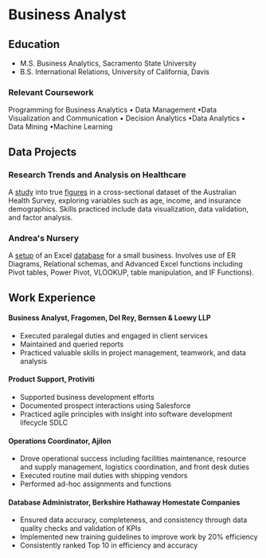 # Business Analyst 


## Education
- M.S. Business Analytics, Sacramento State University  
- B.S. International Relations, University of California, Davis

### Relevant Coursework
Programming for Business Analytics • Data Management
•Data Visualization and Communication • Decision Analytics
•Data Analytics • Data Mining •Machine Learning

## Data Projects 
### Research Trends and Analysis on Healthcare  
A [study](https://docs.google.com/presentation/d/1dPbxlTxp6g1vLaNpuEEbJcxVbgaGg9kmRwBQroV87qk/edit#slide=id.p1) into true [figures](https://github.com/bpa412/bpa412.github.io/blob/main/DoctorVisits.csv) in a cross-sectional dataset of the Australian Health Survey, exploring variables such as age, income, and insurance demographics. Skills practiced include data visualization, data validation, and factor analysis. 

### Andrea's Nursery 
A [setup](https://docs.google.com/presentation/d/1O3dpIUbSWef_CgkOK5gD5a6_RPR8HWg90qo0ZSxBCxU/edit) of an Excel [database](https://github.com/bpa412/bpa412.github.io/blob/main/AndreasNursery.xlsx) for a small business. Involves use of ER Diagrams, Relational schemas, and Advanced Excel functions including Pivot tables, Power Pivot, VLOOKUP, table manipulation, and IF Functions). 

## Work Experience 
#### Business Analyst, Fragomen, Del Rey, Bernsen & Loewy LLP 
- Executed paralegal duties and engaged in client services
- Maintained and queried reports 
- Practiced valuable skills in project management, teamwork, and data analysis

#### Product Support, Protiviti  
- Supported business development efforts
- Documented prospect interactions using Salesforce
- Practiced agile principles with insight into software development lifecycle SDLC

#### Operations Coordinator, Ajilon
- Drove operational success including facilities maintenance, resource and supply management, logistics coordination, and front desk duties
- Executed routine mail duties with shipping vendors
- Performed ad-hoc assignments and functions

#### Database Administrator, Berkshire Hathaway Homestate Companies
- Ensured data accuracy, completeness, and consistency through data quality checks and validation of KPIs
- Implemented new training guidelines to improve work by 20% efficiency
- Consistently ranked Top 10 in efficiency and accuracy



